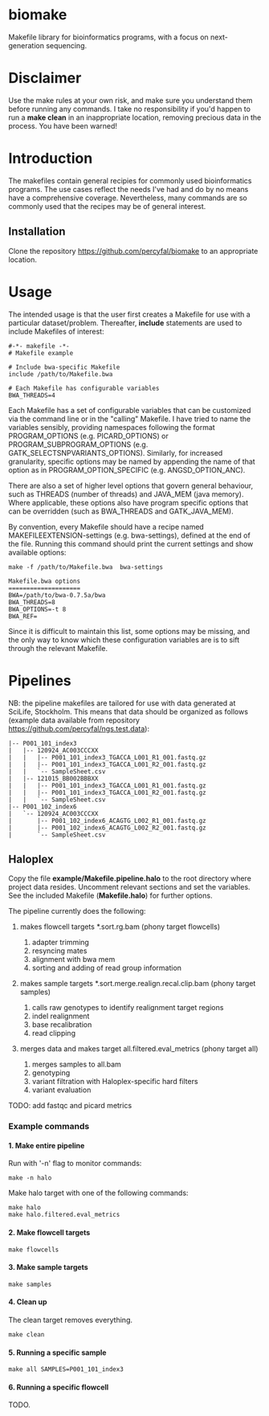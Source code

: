 # biomake #

Makefile library for bioinformatics programs, with a focus on
next-generation sequencing.

# Disclaimer #

Use the make rules at your own risk, and make sure you understand them
before running any commands. I take no responsibility if you'd happen
to run a **make clean** in an inappropriate location, removing
precious data in the process. You have been warned!

# Introduction  #

The makefiles contain general recipies for commonly used
bioinformatics programs. The use cases reflect the needs I've had and
do by no means have a comprehensive coverage. Nevertheless, many
commands are so commonly used that the recipes may be of general
interest.

## Installation ##

Clone the repository https://github.com/percyfal/biomake to an
appropriate location.

# Usage #

The intended usage is that the user first creates a Makefile for use
with a particular dataset/problem. Thereafter, **include** statements
are used to include Makefiles of interest:

	#-*- makefile -*-
	# Makefile example

	# Include bwa-specific Makefile
	include /path/to/Makefile.bwa

	# Each Makefile has configurable variables
	BWA_THREADS=4
	
Each Makefile has a set of configurable variables that can be
customized via the command line or in the "calling" Makefile. I have
tried to name the variables sensibly, providing namespaces following
the format PROGRAM_OPTIONS (e.g. PICARD_OPTIONS) or
PROGRAM_SUBPROGRAM_OPTIONS (e.g. GATK_SELECTSNPVARIANTS_OPTIONS).
Similarly, for increased granularity, specific options may be named by
appending the name of that option as in PROGRAM_OPTION_SPECIFIC (e.g.
ANGSD_OPTION_ANC).

There are also a set of higher level options that govern general
behaviour, such as THREADS (number of threads) and JAVA_MEM (java
memory). Where applicable, these options also have program specific
options that can be overridden (such as BWA_THREADS and
GATK_JAVA_MEM).

By convention, every Makefile should have a recipe named
MAKEFILEEXTENSION-settings (e.g. bwa-settings), defined at the end of
the file. Running this command should print the current settings and
show available options:

	make -f /path/to/Makefile.bwa  bwa-settings

    Makefile.bwa options
	====================
	BWA=/path/to/bwa-0.7.5a/bwa
	BWA_THREADS=8
	BWA_OPTIONS=-t 8
	BWA_REF=

Since it is difficult to maintain this list, some options may be
missing, and the only way to know which these configuration variables
are is to sift through the relevant Makefile. 

# Pipelines #

NB: the pipeline makefiles are tailored for use with data generated at
SciLife, Stockholm. This means that data should be organized as
follows (example data available from repository
https://github.com/percyfal/ngs.test.data):

    |-- P001_101_index3
    |   |-- 120924_AC003CCCXX
    |   |   |-- P001_101_index3_TGACCA_L001_R1_001.fastq.gz
    |   |   |-- P001_101_index3_TGACCA_L001_R2_001.fastq.gz
    |   |   `-- SampleSheet.csv
    |   |-- 121015_BB002BBBXX
    |   |   |-- P001_101_index3_TGACCA_L001_R1_001.fastq.gz
    |   |   |-- P001_101_index3_TGACCA_L001_R2_001.fastq.gz
    |   |   `-- SampleSheet.csv
    |-- P001_102_index6
    |   `-- 120924_AC003CCCXX
    |       |-- P001_102_index6_ACAGTG_L002_R1_001.fastq.gz
    |       |-- P001_102_index6_ACAGTG_L002_R2_001.fastq.gz
    |       `-- SampleSheet.csv

## Haloplex ##

Copy the file **example/Makefile.pipeline.halo** to the root directory
where project data resides. Uncomment relevant sections and set the
variables. See the included Makefile (**Makefile.halo**) for further
options. 

The pipeline currently does the following:

1. makes flowcell targets *.sort.rg.bam (phony target flowcells)
    1. adapter trimming
	2. resyncing mates
	3. alignment with bwa mem
	4. sorting and adding of read group information

2. makes sample targets *.sort.merge.realign.recal.clip.bam (phony target samples)
	1. calls raw genotypes to identify realignment target regions
	2. indel realignment
	3. base recalibration
	4. read clipping

3. merges data and makes target all.filtered.eval_metrics (phony target all)
	1. merges samples to all.bam
	2. genotyping
	3. variant filtration with Haloplex-specific hard filters
	4. variant evaluation

TODO: add fastqc and picard metrics 

### Example commands ###

#### 1. Make entire pipeline ####

Run with '-n' flag to monitor commands:

	make -n halo
	
Make halo target with one of the following commands:

	make halo
	make halo.filtered.eval_metrics
	
#### 2. Make flowcell targets ####

	make flowcells
	
#### 3. Make sample targets ####

	make samples
	
#### 4. Clean up ####

The clean target removes everything.

	make clean
	
#### 5. Running a specific sample ####

	make all SAMPLES=P001_101_index3

#### 6. Running a specific flowcell ####

TODO.
